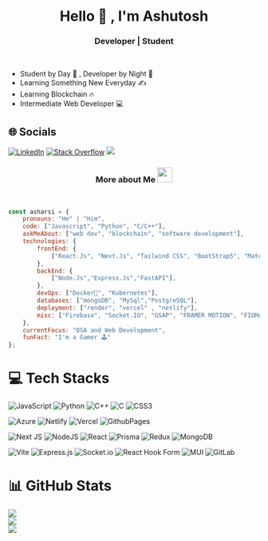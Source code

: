 
<h1 align="center">Hello  👋 , I'm Ashutosh</h1>
<h3 align="center">Developer | Student</h3>
<br>

- Student by Day 🌅 , Developer by Night 🌃
- Learning Something New Everyday ✍️
- Learning Blockchain 🔥
- Intermediate Web Developer 💻

## 🌐 Socials
[![LinkedIn](https://img.shields.io/badge/LinkedIn-%230077B5.svg?logo=linkedin&logoColor=white)](https://linkedin.com/in/asharsi/) 
[![Stack Overflow](https://img.shields.io/badge/-Stackoverflow-FE7A16?logo=stack-overflow&logoColor=white)](https://stackoverflow.com/users/27079135) 
[![](https://visitcount.itsvg.in/api?id=AsharSi&icon=0&color=8)](https://visitcount.itsvg.in)

<h3 align="center">More about Me <img src="https://emojis.slackmojis.com/emojis/images/1531849430/4246/blob-sunglasses.gif?1531849430" width="30"/> </h3>
<br>

```javascript
const asharsi = {
    pronouns: "He" | "Him",
    code: ["Javascript", "Python", "C/C++"],
    askMeAbout: ["web dev", "blockchain", "software development"],
    technologies: {
        frontEnd: {
            ["React.Js", "Next.Js", "Tailwind CSS", "BootStrap5", "MaterialUI","Vite"]
        },
        backEnd: {
            ["Node.Js","Express.Js","FastAPI"],
        },
        devOps: ["Docker🐳", "Kubernetes"],
        databases: ["mongoDB", "MySql","PostgreSQL"],
        deployment: ["render", "vercel" , "netlify"],
        misc: ["Firebase", "Socket.IO", "GSAP", "FRAMER MOTION", "FIGMA"]
    },
    currentFocus: "DSA and Web Development",
    funFact: "I'm a Gamer 🕹️"
};
```

# 💻 Tech Stacks
![JavaScript](https://img.shields.io/badge/javascript-%23323330.svg?style=for-the-badge&logo=javascript&logoColor=%23F7DF1E) 
![Python](https://img.shields.io/badge/python-3670A0?style=for-the-badge&logo=python&logoColor=ffdd54) 
![C++](https://img.shields.io/badge/c++-%2300599C.svg?style=for-the-badge&logo=c%2B%2B&logoColor=white) 
![C](https://img.shields.io/badge/c-%2300599C.svg?style=for-the-badge&logo=c&logoColor=white) 
![CSS3](https://img.shields.io/badge/css3-%231572B6.svg?style=for-the-badge&logo=css3&logoColor=white) 

![Azure](https://img.shields.io/badge/azure-%230072C6.svg?style=for-the-badge&logo=microsoftazure&logoColor=white) 
![Netlify](https://img.shields.io/badge/netlify-%23000000.svg?style=for-the-badge&logo=netlify&logoColor=#00C7B7) 
![Vercel](https://img.shields.io/badge/vercel-%23000000.svg?style=for-the-badge&logo=vercel&logoColor=white) 
![GithubPages](https://img.shields.io/badge/github%20pages-121013?style=for-the-badge&logo=github&logoColor=white) 

![Next JS](https://img.shields.io/badge/Next-black?style=for-the-badge&logo=next.js&logoColor=white) 
![NodeJS](https://img.shields.io/badge/node.js-6DA55F?style=for-the-badge&logo=node.js&logoColor=white) 
![React](https://img.shields.io/badge/react-%2320232a.svg?style=for-the-badge&logo=react&logoColor=%2361DAFB) 
![Prisma](https://img.shields.io/badge/Prisma-3982CE?style=for-the-badge&logo=Prisma&logoColor=white) 
![Redux](https://img.shields.io/badge/redux-%23593d88.svg?style=for-the-badge&logo=redux&logoColor=white) 
![MongoDB](https://img.shields.io/badge/MongoDB-%234ea94b.svg?style=for-the-badge&logo=mongodb&logoColor=white) 

![Vite](https://img.shields.io/badge/vite-%23646CFF.svg?style=for-the-badge&logo=vite&logoColor=white) 
![Express.js](https://img.shields.io/badge/express.js-%23404d59.svg?style=for-the-badge&logo=express&logoColor=%2361DAFB) 
![Socket.io](https://img.shields.io/badge/Socket.io-black?style=for-the-badge&logo=socket.io&badgeColor=010101) 
![React Hook Form](https://img.shields.io/badge/React%20Hook%20Form-%23EC5990.svg?style=for-the-badge&logo=reacthookform&logoColor=white) 
![MUI](https://img.shields.io/badge/MUI-%230081CB.svg?style=for-the-badge&logo=mui&logoColor=white) 
![GitLab](https://img.shields.io/badge/gitlab-%23181717.svg?style=for-the-badge&logo=gitlab&logoColor=white) 

# 📊 GitHub Stats
![](https://github-readme-stats.vercel.app/api?username=AsharSi&theme=dark&hide_border=false&include_all_commits=true&count_private=true)<br/>
![](https://github-readme-streak-stats.herokuapp.com/?user=AsharSi&theme=dark&hide_border=false)<br/>
![](https://github-readme-stats.vercel.app/api/top-langs/?username=AsharSi&theme=dark&hide_border=false&include_all_commits=true&count_private=true&layout=compact)

